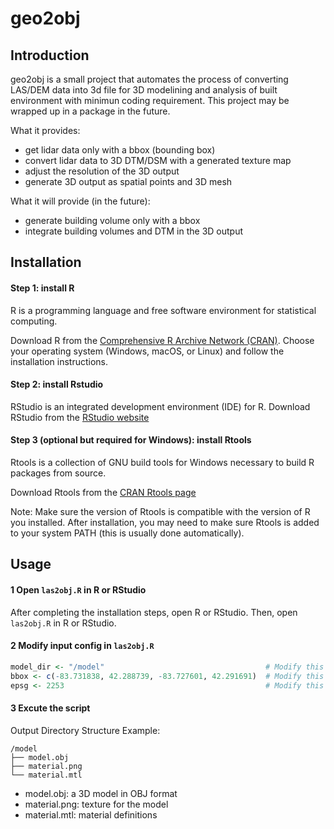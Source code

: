 # geo2obj

## Introduction
geo2obj is a small project that automates the process of converting LAS/DEM data into 3d file for 3D modelining and analysis of built environment with minimun coding requirement.
This project may be wrapped up in a package in the future.

What it provides:
- get lidar data only with a bbox (bounding box)
- convert lidar data to 3D DTM/DSM with a generated texture map
- adjust the resolution of the 3D output
- generate 3D output as spatial points and 3D mesh

What it will provide (in the future):
- generate building volume only with a bbox
- integrate building volumes and DTM in the 3D output

## Installation
#### Step 1: install R
R is a programming language and free software environment for statistical computing.

Download R from the [Comprehensive R Archive Network (CRAN)](https://cran.rstudio.com/). 
Choose your operating system (Windows, macOS, or Linux) and follow the installation instructions.

#### Step 2: install Rstudio
RStudio is an integrated development environment (IDE) for R.
Download RStudio from the [RStudio website](https://posit.co/download/rstudio-desktop/)

#### Step 3 (optional but required for Windows): install Rtools
Rtools is a collection of GNU build tools for Windows necessary to build R packages from source.

Download Rtools from the [CRAN Rtools page](https://cran.r-project.org/bin/windows/Rtools/)

Note: Make sure the version of Rtools is compatible with the version of R you installed. After installation, you may need to make sure Rtools is added to your system PATH (this is usually done automatically).

## Usage
#### 1 Open `las2obj.R` in R or RStudio
After completing the installation steps, open R or RStudio. Then, open `las2obj.R` in R or RStudio.

#### 2 Modify input config in `las2obj.R`
```r
model_dir <- "/model"                                    # Modify this to your local directory path
bbox <- c(-83.731838, 42.288739, -83.727601, 42.291691)  # Modify this bounding box to your study area
epsg <- 2253                                             # Modify this EPSG code (coordinate reference system)
```

#### 3 Excute the script 
Output Directory Structure Example:
```
/model
├── model.obj
├── material.png
└── material.mtl
```
- model.obj: a 3D model in OBJ format
- material.png: texture for the model
- material.mtl: material definitions
